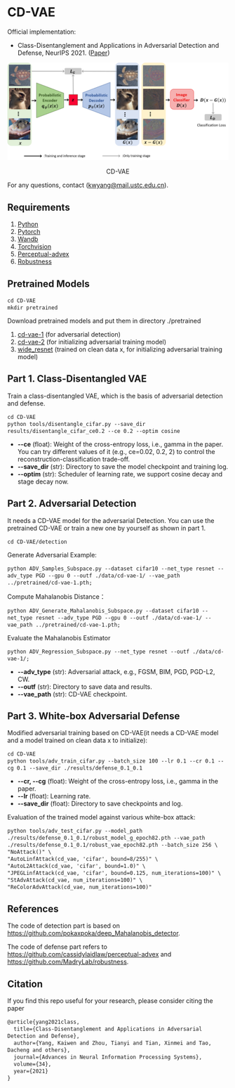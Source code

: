 # CD-VAE

Official implementation:
- Class-Disentanglement and Applications in Adversarial Detection and Defense, NeurIPS 2021. ([Paper](https://openreview.net/pdf?id=jFMzBeLyTc0))

<div align="center">
  <img src="cd_vae.png" width="1000px" />
  <p>CD-VAE</p>
</div>

For any questions, contact (kwyang@mail.ustc.edu.cn).

## Requirements

1. [Python](https://www.python.org/)
2. [Pytorch](https://pytorch.org/)
3. [Wandb](https://wandb.ai/site)
4. [Torchvision](https://pytorch.org/vision/stable/index.html)
5. [Perceptual-advex](https://github.com/cassidylaidlaw/perceptual-advex)
6. [Robustness](https://github.com/MadryLab/robustness)

## Pretrained Models
```
cd CD-VAE
mkdir pretrained
```
Download pretrained models and put them in directory ./pretrained
1. [cd-vae-1](https://drive.google.com/file/d/1I2yuYQGEYRgqd1oQazq6goDbU2nwUvU_/view?usp=sharing) (for adversarial detection)
2. [cd-vae-2](https://drive.google.com/file/d/1I2yuYQGEYRgqd1oQazq6goDbU2nwUvU_/view?usp=sharing) (for initializing adversarial training model)
3. [wide_resnet](https://drive.google.com/file/d/1I2yuYQGEYRgqd1oQazq6goDbU2nwUvU_/view?usp=sharing) (trained on clean data x, for initializing adversarial training model)

## Part 1. Class-Disentangled VAE
Train a class-disentangled VAE, which is the basis of adversarial detection and defense.
```
cd CD-VAE
python tools/disentangle_cifar.py --save_dir results/disentangle_cifar_ce0.2 --ce 0.2 --optim cosine
```
* **--ce** (float): Weight of the cross-entropy loss, i.e., gamma in the paper. You can try different values of it (e.g., ce=0.02, 0.2, 2) to control the reconstruction-classification trade-off.
* **--save_dir** (str): Directory to save the model checkpoint and training log.
* **--optim** (str): Scheduler of learning rate, we support cosine decay and stage decay now.

## Part 2. Adversarial Detection
It needs a CD-VAE model for the adversarial Detection. You can use the pretrained CD-VAE or train a new one by yourself as shown in part 1.
```
cd CD-VAE/detection
```
Generate Adversarial Example:
```
python ADV_Samples_Subspace.py --dataset cifar10 --net_type resnet --adv_type PGD --gpu 0 --outf ./data/cd-vae-1/ --vae_path ../pretrained/cd-vae-1.pth;
```
Compute Mahalanobis Distance：
```
python ADV_Generate_Mahalanobis_Subspace.py --dataset cifar10 --net_type resnet --adv_type PGD --gpu 0 --outf ./data/cd-vae-1/ --vae_path ../pretrained/cd-vae-1.pth;
```
Evaluate the Mahalanobis Estimator
```
python ADV_Regression_Subspace.py --net_type resnet --outf ./data/cd-vae-1/;
```
* **--adv_type** (str): Adversarial attack, e.g., FGSM, BIM, PGD, PGD-L2, CW. 
* **--outf** (str): Directory to save data and results.
* **--vae_path** (str): CD-VAE checkpoint.

## Part 3. White-box Adversarial Defense
Modified adversarial training based on CD-VAE(it needs a CD-VAE model and a model trained on clean data x to initialize):
```
cd CD-VAE
python tools/adv_train_cifar.py --batch_size 100 --lr 0.1 --cr 0.1 --cg 0.1 --save_dir ./results/defense_0.1_0.1
```
* **--cr, --cg** (float): Weight of the cross-entropy loss, i.e., gamma in the paper.
* **--lr** (float): Learning rate.
* **--save_dir** (float): Directory to save checkpoints and log.

Evaluation of the trained model against various white-box attack:
```
python tools/adv_test_cifar.py --model_path ./results/defense_0.1_0.1/robust_model_g_epoch82.pth --vae_path ./results/defense_0.1_0.1/robust_vae_epoch82.pth --batch_size 256 \
"NoAttack()" \
"AutoLinfAttack(cd_vae, 'cifar', bound=8/255)" \
"AutoL2Attack(cd_vae, 'cifar', bound=1.0)" \
"JPEGLinfAttack(cd_vae, 'cifar', bound=0.125, num_iterations=100)" \
"StAdvAttack(cd_vae, num_iterations=100)" \
"ReColorAdvAttack(cd_vae, num_iterations=100)"
```

## References
The code of detection part is based on https://github.com/pokaxpoka/deep_Mahalanobis_detector.

The code of defense part refers to https://github.com/cassidylaidlaw/perceptual-advex and https://github.com/MadryLab/robustness.

## Citation

If you find this repo useful for your research, please consider citing the paper
```
@article{yang2021class,
  title={Class-Disentanglement and Applications in Adversarial Detection and Defense},
  author={Yang, Kaiwen and Zhou, Tianyi and Tian, Xinmei and Tao, Dacheng and others},
  journal={Advances in Neural Information Processing Systems},
  volume={34},
  year={2021}
}
```
